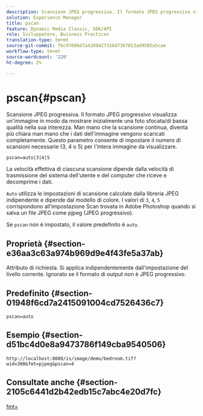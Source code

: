 ```yaml
---
description: Scansione JPEG progressiva. Il formato JPEG progressivo visualizza un'immagine in modo da mostrare inizialmente una foto sfocata/di bassa qualità nella sua interezza. Man mano che la scansione continua, diventa più chiara man mano che i dati dell'immagine vengono scaricati completamente. Questo parametro consente di impostare il numero di scansioni necessarie (3, 4 o 5) per l'intera immagine da visualizzare.
solution: Experience Manager
title: pscan
feature: Dynamic Media Classic, SDK/API
role: Sviluppatore, Business Practices
translation-type: tm+mt
source-git-commit: f6c97606d7a4209427316d7367013ad9585a5cae
workflow-type: tm+mt
source-wordcount: '220'
ht-degree: 2%

---
```



# pscan{#pscan}

Scansione JPEG progressiva. Il formato JPEG progressivo visualizza un&#39;immagine in modo da mostrare inizialmente una foto sfocata/di bassa qualità nella sua interezza. Man mano che la scansione continua, diventa più chiara man mano che i dati dell&#39;immagine vengono scaricati completamente. Questo parametro consente di impostare il numero di scansioni necessarie (3, 4 o 5) per l&#39;intera immagine da visualizzare.

`pscan=auto|3|4|5`

La velocità effettiva di ciascuna scansione dipende dalla velocità di trasmissione del sistema dell&#39;utente e del computer che riceve e decomprime i dati.

`Auto` utilizza le impostazioni di scansione calcolate dalla libreria JPEG indipendente e dipende dal modello di colore. I valori di `3`, `4`, `5` corrispondono all’impostazione Scan trovata in Adobe Photoshop quando si salva un file JPEG come pjpeg (JPEG progressivo).

Se `pscan` non è impostato, il valore predefinito è `auto`.

## Proprietà {#section-e36aa3c63a974b969d9e4f43fe5a37ab}

Attributo di richiesta. Si applica indipendentemente dall&#39;impostazione del livello corrente. Ignorato se il formato di output non è JPEG progressivo.

## Predefinito {#section-01948f6cd7a2415091004cd7526436c7}

`pscan=auto`

## Esempio {#section-d51bc4d0e8a9473786f149cba9540506}

`http://localhost:8080/is/image/demo/bedroom.tif?wid=300&fmt=pjpeg&pscan=4`

## Consultate anche {#section-2105c6441d2b42edb15c7abc4e20d7fc}

[fmt=](../../../../../is-api/http-ref/image-serving-api-ref/c-http-protocol-reference/c-command-reference/r-is-http-fmt.md#reference-cdf10043423b45ba9fe15157fb3ae37a)
